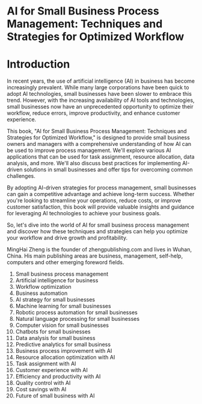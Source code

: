 # AI for Small Business Process Management: Techniques and Strategies for Optimized Workflow

# Introduction

In recent years, the use of artificial intelligence (AI) in business has become increasingly prevalent. While many large corporations have been quick to adopt AI technologies, small businesses have been slower to embrace this trend. However, with the increasing availability of AI tools and technologies, small businesses now have an unprecedented opportunity to optimize their workflow, reduce errors, improve productivity, and enhance customer experience.

This book, "AI for Small Business Process Management: Techniques and Strategies for Optimized Workflow," is designed to provide small business owners and managers with a comprehensive understanding of how AI can be used to improve process management. We'll explore various AI applications that can be used for task assignment, resource allocation, data analysis, and more. We'll also discuss best practices for implementing AI-driven solutions in small businesses and offer tips for overcoming common challenges.

By adopting AI-driven strategies for process management, small businesses can gain a competitive advantage and achieve long-term success. Whether you're looking to streamline your operations, reduce costs, or improve customer satisfaction, this book will provide valuable insights and guidance for leveraging AI technologies to achieve your business goals.

So, let's dive into the world of AI for small business process management and discover how these techniques and strategies can help you optimize your workflow and drive growth and profitability.

MingHai Zheng is the founder of zhengpublishing.com and lives in Wuhan, China. His main publishing areas are business, management, self-help, computers and other emerging foreword fields.



1. Small business process management
2. Artificial intelligence for business
3. Workflow optimization
4. Business automation
5. AI strategy for small businesses
6. Machine learning for small businesses
7. Robotic process automation for small businesses
8. Natural language processing for small businesses
9. Computer vision for small businesses
10. Chatbots for small businesses
11. Data analysis for small business
12. Predictive analytics for small business
13. Business process improvement with AI
14. Resource allocation optimization with AI
15. Task assignment with AI
16. Customer experience with AI
17. Efficiency and productivity with AI
18. Quality control with AI
19. Cost savings with AI
20. Future of small business with AI

